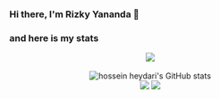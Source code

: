 ### Hi there, I'm Rizky Yananda 👋

### and here is my stats
<p align="center"><img src="https://www.codewars.com/users/rizkyyananda/badges/large"/><br /><br />
  <img src="https://github-readme-stats.vercel.app/api?username=rizkyyananda&show_icons=true&include_all_commits=true&theme=monokai" alt="hossein heydari's GitHub stats" /><br />
  <img src="https://github-readme-streak-stats.herokuapp.com/?user=rizkyyananda&theme=monokai"/>
  <img src="https://github-readme-stats.vercel.app/api/top-langs/?username=rizkyyananda&layout=compact&theme=monokai&langs_count=12"/><br />
</p>

<!--
**rizkyyananda/rizkyyananda** is a ✨ _special_ ✨ repository because its `README.md` (this file) appears on your GitHub profile.

Here are some ideas to get you started:

- 🔭 I’m currently working on PT. Deltadata Mandiri
-->
